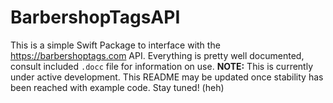 # BarbershopTagsAPI

This is a simple Swift Package to interface with the https://barbershoptags.com API. Everything is pretty well documented, consult included `.docc` file for information on use. 
**NOTE:** This is currently under active development. This README may be updated once stability has been reached with example code. Stay tuned! (heh)

